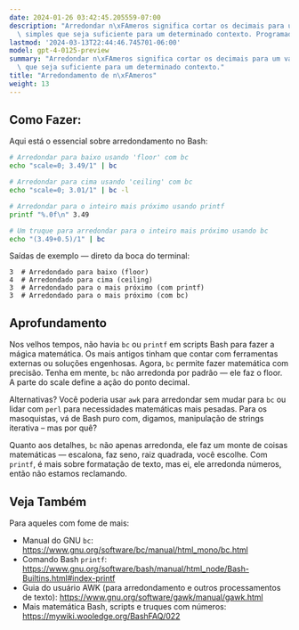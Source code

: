 ```yaml
---
date: 2024-01-26 03:42:45.205559-07:00
description: "Arredondar n\xFAmeros significa cortar os decimais para um valor mais\
  \ simples que seja suficiente para um determinado contexto. Programadores arredondam\u2026"
lastmod: '2024-03-13T22:44:46.745701-06:00'
model: gpt-4-0125-preview
summary: "Arredondar n\xFAmeros significa cortar os decimais para um valor mais simples\
  \ que seja suficiente para um determinado contexto."
title: "Arredondamento de n\xFAmeros"
weight: 13
---
```


## Como Fazer:
Aqui está o essencial sobre arredondamento no Bash:

```Bash
# Arredondar para baixo usando 'floor' com bc
echo "scale=0; 3.49/1" | bc

# Arredondar para cima usando 'ceiling' com bc
echo "scale=0; 3.01/1" | bc -l

# Arredondar para o inteiro mais próximo usando printf
printf "%.0f\n" 3.49

# Um truque para arredondar para o inteiro mais próximo usando bc
echo "(3.49+0.5)/1" | bc
```

Saídas de exemplo — direto da boca do terminal:

```
3  # Arredondado para baixo (floor)
4  # Arredondado para cima (ceiling)
3  # Arredondado para o mais próximo (com printf)
3  # Arredondado para o mais próximo (com bc)
```

## Aprofundamento
Nos velhos tempos, não havia `bc` ou `printf` em scripts Bash para fazer a mágica matemática. Os mais antigos tinham que contar com ferramentas externas ou soluções engenhosas. Agora, `bc` permite fazer matemática com precisão. Tenha em mente, `bc` não arredonda por padrão — ele faz o floor. A parte do scale define a ação do ponto decimal.

Alternativas? Você poderia usar `awk` para arredondar sem mudar para `bc` ou lidar com `perl` para necessidades matemáticas mais pesadas. Para os masoquistas, vá de Bash puro com, digamos, manipulação de strings iterativa – mas por quê?

Quanto aos detalhes, `bc` não apenas arredonda, ele faz um monte de coisas matemáticas — escalona, faz seno, raiz quadrada, você escolhe. Com `printf`, é mais sobre formatação de texto, mas ei, ele arredonda números, então não estamos reclamando.

## Veja Também
Para aqueles com fome de mais:

- Manual do GNU `bc`: https://www.gnu.org/software/bc/manual/html_mono/bc.html
- Comando Bash `printf`: https://www.gnu.org/software/bash/manual/html_node/Bash-Builtins.html#index-printf
- Guia do usuário AWK (para arredondamento e outros processamentos de texto): https://www.gnu.org/software/gawk/manual/gawk.html
- Mais matemática Bash, scripts e truques com números: https://mywiki.wooledge.org/BashFAQ/022
